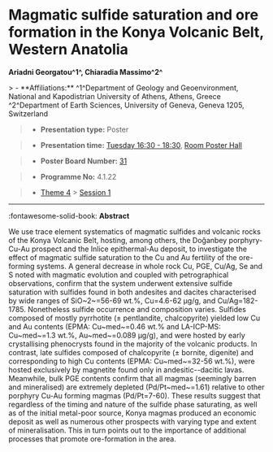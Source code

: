 # Magmatic sulfide saturation and ore formation in the Konya Volcanic Belt, Western Anatolia

**Ariadni Georgatou^1^, Chiaradia Massimo^2^**

<!-- more -->> - **Affiliations:** ^1^Department of Geology and Geoenvironment, National and Kapodistrian University of Athens, Athens, Greece ^2^Department of Earth Sciences, University of Geneva, Geneva 1205, Switzerland

> - **Presentation type:** Poster

> - **Presentation time:** [Tuesday 16:30 - 18:30](../sessions_comparison.md#__tabbed_2_6), [Room Poster Hall](../maps_venue.md#__tabbed_1_1)

> - **Poster Board Number:** [31](../map_poster_boards.md#tuesday)

> - **Programme No:** 4.1.22

> - [Theme 4](../theme4.md) > [Session 1](../sessions/session-4-1.md)

--- 

:fontawesome-solid-book: **Abstract**

We use trace element systematics of magmatic sulfides and volcanic rocks of the Konya Volcanic Belt, hosting, among others, the Doğanbey porphyry-Cu-Au prospect and the Inlice epithermal-Au deposit, to investigate the effect of magmatic sulfide saturation to the Cu and Au fertility of the ore-forming systems. A general decrease in whole rock Cu, PGE, Cu/Ag, Se and S noted with magmatic evolution and coupled with petrographical observations, confirm that the system underwent extensive sulfide saturation with sulfides found in both andesites and dacites characterised by wide ranges of SiO~2~=56-69 wt.%, Cu=4.6-62 μg/g, and Cu/Ag=182-1785. Nonetheless sulfide occurrence and composition varies. Sulfides composed of mostly pyrrhotite (± pentlandite, chalcopyrite) yielded low Cu and Au contents (EPMA: Cu~med~=0.46 wt.% and LA-ICP-MS: Cu~med~=1.3 wt.%, Au~med~=0.089 μg/g), and were hosted by early crystallising phenocrysts found in the majority of the volcanic products. In contrast, late sulfides composed of chalcopyrite (± bornite, digenite) and corresponding to high Cu contents (EPMA: Cu~med~=32-56 wt.%), were hosted exclusively by magnetite found only in andesitic--dacitic lavas. Meanwhile, bulk PGE contents confirm that all magmas (seemingly barren and mineralised) are extremely depleted (Pd/Pt~med~=1.61) relative to other porphyry Cu-Au forming magmas (Pd/Pt=7-60). These results suggest that regardless of the timing and nature of the sulfide phase saturating, as well as of the initial metal-poor source, Konya magmas produced an economic deposit as well as numerous other prospects with varying type and extent of mineralisation. This in turn points out to the importance of additional processes that promote ore-formation in the area. 

